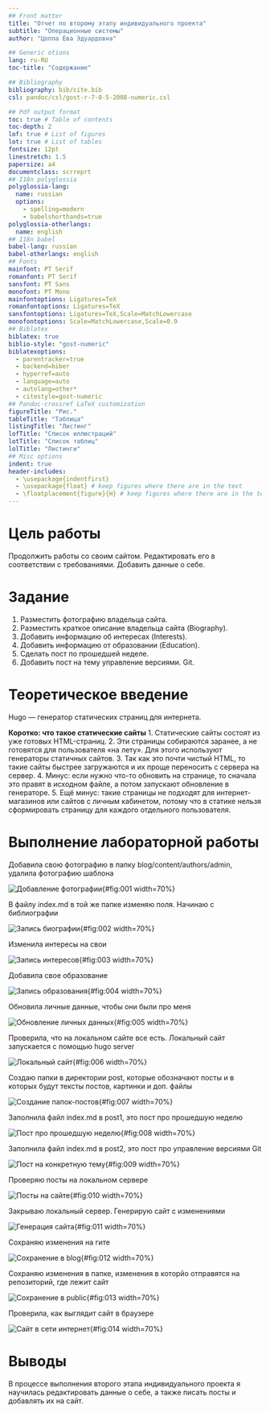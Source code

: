 ```yaml
---
## Front matter
title: "Отчет по второму этапу индивидуального проекта"
subtitle: "Операционные системы"
author: "Цоппа Ева Эдуардовна"

## Generic otions
lang: ru-RU
toc-title: "Содержание"

## Bibliography
bibliography: bib/cite.bib
csl: pandoc/csl/gost-r-7-0-5-2008-numeric.csl

## Pdf output format
toc: true # Table of contents
toc-depth: 2
lof: true # List of figures
lot: true # List of tables
fontsize: 12pt
linestretch: 1.5
papersize: a4
documentclass: scrreprt
## I18n polyglossia
polyglossia-lang:
  name: russian
  options:
	- spelling=modern
	- babelshorthands=true
polyglossia-otherlangs:
  name: english
## I18n babel
babel-lang: russian
babel-otherlangs: english
## Fonts
mainfont: PT Serif
romanfont: PT Serif
sansfont: PT Sans
monofont: PT Mono
mainfontoptions: Ligatures=TeX
romanfontoptions: Ligatures=TeX
sansfontoptions: Ligatures=TeX,Scale=MatchLowercase
monofontoptions: Scale=MatchLowercase,Scale=0.9
## Biblatex
biblatex: true
biblio-style: "gost-numeric"
biblatexoptions:
  - parentracker=true
  - backend=biber
  - hyperref=auto
  - language=auto
  - autolang=other*
  - citestyle=gost-numeric
## Pandoc-crossref LaTeX customization
figureTitle: "Рис."
tableTitle: "Таблица"
listingTitle: "Листинг"
lofTitle: "Список иллюстраций"
lotTitle: "Список таблиц"
lolTitle: "Листинги"
## Misc options
indent: true
header-includes:
  - \usepackage{indentfirst}
  - \usepackage{float} # keep figures where there are in the text
  - \floatplacement{figure}{H} # keep figures where there are in the text
---
```


# Цель работы

Продолжить работы со своим сайтом. Редактировать его в соответствии с требованиями. Добавить данные о себе.

# Задание

1. Разместить фотографию владельца сайта.
2. Разместить краткое описание владельца сайта (Biography).
3. Добавить информацию об интересах (Interests).
4. Добавить информацию от образовании (Education).
5. Сделать пост по прошедшей неделе.
6. Добавить пост на тему управление версиями. Git.

# Теоретическое введение

Hugo — генератор статических страниц для интернета.

**Коротко: что такое статические сайты**
    1. Статические сайты состоят из уже готовых HTML-страниц.
    2. Эти страницы собираются заранее, а не готовятся для пользователя «на лету». Для этого используют генераторы статичных сайтов.
    3. Так как это почти чистый HTML, то такие сайты быстрее загружаются и их проще переносить с сервера на сервер.
    4. Минус: если нужно что-то обновить на странице, то сначала это правят в исходном файле, а потом запускают обновление в генераторе.
    5. Ещё минус: такие страницы не подходят для интернет-магазинов или сайтов с личным кабинетом, потому что в статике нельзя сформировать страницу для каждого отдельного пользователя.

# Выполнение лабораторной работы

Добавила свою фотографию в папку blog/content/authors/admin, удалила фотографию шаблона 

![Добавление фотографии](image/1.png){#fig:001 width=70%}

В файлу index.md в той же папке изменяю поля. Начинаю с библиографии 

![Запись биографии](image/2.png){#fig:002 width=70%}

Изменила интересы на свои 

![Запись интересов](image/3.png){#fig:003 width=70%}

Добавила свое образование 

![Запись образования](image/4.png){#fig:004 width=70%}

Обновила личные данные, чтобы они были про меня 

![Обновление личных данных](image/5.png){#fig:005 width=70%}

Проверила, что на локальном сайте все есть. Локальный сайт запускается с помощью hugo server 

![Локальный сайт](image/6.png){#fig:006 width=70%}

Создаю папки в директории post, которые обозначают посты и в которых будут тексты постов, картинки и доп. файлы 

![Создание папок-постов](image/7.png){#fig:007 width=70%}

Заполнила файл index.md в post1, это пост про прошедшую неделю 

![Пост про прошедшую неделю](image/8.png){#fig:008 width=70%}

Заполнила файл index.md в post2, это пост про управление версиями Git 

![Пост на конкретную тему](image/9.png){#fig:009 width=70%}

Проверяю посты на локальном сервере 

![Посты на сайте](image/10.png){#fig:010 width=70%}

Закрываю локальный сервер. Генерирую сайт с изменениями 

![Генерация сайта](image/11.png){#fig:011 width=70%}

Сохраняю изменения на гите 

![Сохранение в blog](image/12.png){#fig:012 width=70%}

Сохраняю изменения в папке, изменения в которйо отправятся на репозиторий, где лежит сайт 

![Сохранение в public](image/13.png){#fig:013 width=70%}

Проверила, как выглядит сайт в браузере 

![Сайт в сети интернет](image/14.png){#fig:014 width=70%}

# Выводы

В процессе выполнения второго этапа индивидуального проекта я научилась редактировать данные о себе, а также писать посты и добавлять их на сайт.

